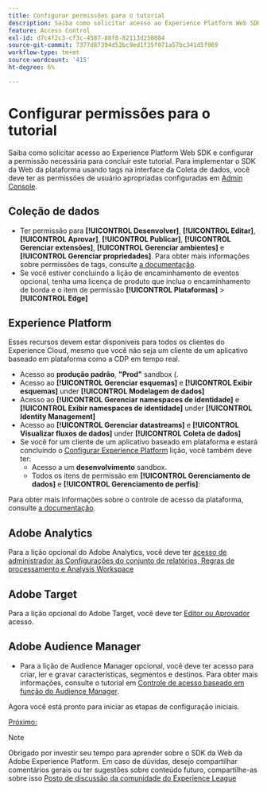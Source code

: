 ```yaml
---
title: Configurar permissões para o tutorial
description: Saiba como solicitar acesso ao Experience Platform Web SDK e configurar a permissão necessária para concluir o tutorial Implementar o Adobe Experience Cloud com Web SDK.
feature: Access Control
exl-id: d7c4f2c3-cf3c-4587-88f8-82113d250084
source-git-commit: 7377d87394d52bc9ed1f35f071a57bc341d5f969
workflow-type: tm+mt
source-wordcount: '415'
ht-degree: 6%

---
```


# Configurar permissões para o tutorial

Saiba como solicitar acesso ao Experience Platform Web SDK e configurar a permissão necessária para concluir este tutorial. Para implementar o SDK da Web da plataforma usando tags na interface da Coleta de dados, você deve ter as permissões de usuário apropriadas configuradas em [Admin Console](https://adminconsole.adobe.com).

## Coleção de dados

* Ter permissão para **[!UICONTROL Desenvolver]**, **[!UICONTROL Editar]**, **[!UICONTROL Aprovar]**, **[!UICONTROL Publicar]**, **[!UICONTROL Gerenciar extensões]**, **[!UICONTROL Gerenciar ambientes]** e **[!UICONTROL Gerenciar propriedades]**. Para obter mais informações sobre permissões de tags, consulte [a documentação](https://experienceleague.adobe.com/docs/experience-platform/tags/admin/user-permissions.html).
* Se você estiver concluindo a lição de encaminhamento de eventos opcional, tenha uma licença de produto que inclua o encaminhamento de borda e o item de permissão **[!UICONTROL Plataformas]** > **[!UICONTROL Edge]**

## Experience Platform

Esses recursos devem estar disponíveis para todos os clientes do Experience Cloud, mesmo que você não seja um cliente de um aplicativo baseado em plataforma como a CDP em tempo real.

* Acesso ao **produção padrão**, **&quot;Prod&quot;** sandbox (.
* Acesso ao **[!UICONTROL Gerenciar esquemas]** e **[!UICONTROL Exibir esquemas]** under **[!UICONTROL Modelagem de dados]**
* Acesso ao **[!UICONTROL Gerenciar namespaces de identidade]** e **[!UICONTROL Exibir namespaces de identidade]** under **[!UICONTROL Identity Management]**
* Acesso ao **[!UICONTROL Gerenciar datastreams]** e **[!UICONTROL Visualizar fluxos de dados]** under **[!UICONTROL Coleta de dados]**
* Se você for um cliente de um aplicativo baseado em plataforma e estará concluindo o [Configurar Experience Platform](setup-experience-platform.md) lição, você também deve ter:
   * Acesso a um **desenvolvimento** sandbox.
   * Todos os itens de permissão em **[!UICONTROL Gerenciamento de dados]** e **[!UICONTROL Gerenciamento de perfis]**:


Para obter mais informações sobre o controle de acesso da plataforma, consulte [a documentação](https://experienceleague.adobe.com/docs/experience-platform/access-control/home.html?lang=pt-BR).

## Adobe Analytics

Para a lição opcional do Adobe Analytics, você deve ter [acesso de administrador às Configurações do conjunto de relatórios, Regras de processamento e Analysis Workspace](https://experienceleague.adobe.com/docs/analytics/admin/admin-console/home.html?lang=pt-BR)

## Adobe Target

Para a lição opcional do Adobe Target, você deve ter [Editor ou Aprovador](https://experienceleague.adobe.com/docs/target/using/administer/manage-users/enterprise/properties-overview.html#section_8C425E43E5DD4111BBFC734A2B7ABC80) acesso.

## Adobe Audience Manager

* Para a lição de Audience Manager opcional, você deve ter acesso para criar, ler e gravar características, segmentos e destinos. Para obter mais informações, consulte o tutorial em [Controle de acesso baseado em função do Audience Manager](https://experienceleague.adobe.com/docs/audience-manager-learn/tutorials/setup-and-admin/user-management/setting-permissions-with-role-based-access-control.html?lang=en).

Agora você está pronto para iniciar as etapas de configuração iniciais.

[Próximo: ](configure-schemas.md)

>[!NOTE]
>
>Obrigado por investir seu tempo para aprender sobre o SDK da Web da Adobe Experience Platform. Em caso de dúvidas, desejo compartilhar comentários gerais ou ter sugestões sobre conteúdo futuro, compartilhe-as sobre isso [Posto de discussão da comunidade do Experience League](https://experienceleaguecommunities.adobe.com/t5/adobe-experience-platform-launch/tutorial-discussion-implement-adobe-experience-cloud-with-web/td-p/444996)
